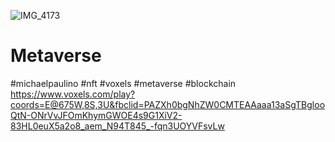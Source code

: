 [
](https://www.voxels.com/play?coords=E@675W,8S,3U&fbclid=PAZXh0bgNhZW0CMTEAAaaa13aSgTBglooQtN-ONrVvJFOmKhymGWOE4s9G1XiV2-83HL0euX5a2o8_aem_N94T845_-fqn3UOYVFsvLw)
![IMG_4173](https://github.com/user-attachments/assets/358c4899-d577-487a-9c99-0e8a96f88e0d)
# Metaverse
#michaelpaulino #nft #voxels #metaverse #blockchain
https://www.voxels.com/play?coords=E@675W,8S,3U&fbclid=PAZXh0bgNhZW0CMTEAAaaa13aSgTBglooQtN-ONrVvJFOmKhymGWOE4s9G1XiV2-83HL0euX5a2o8_aem_N94T845_-fqn3UOYVFsvLw
